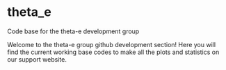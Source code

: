 theta_e
=======

Code base for the theta-e development group

Welcome to the theta-e group github development section!
Here you will find the current working base codes to make all the plots and statistics on our support website.